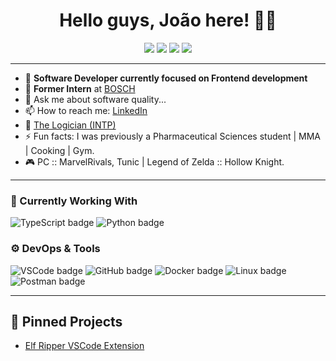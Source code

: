 <!-- 👋 Hi, I’m João! -->
<!-- <p align="center">
  <img src="./assets/hero-laptop.png" alt="Hero image" width="300"/>
</p> -->
<h1 align="center">Hello guys, João here! <span>🤖👋</span></h1>

<p align="center">
  <!-- Interest badges -->
  <img src="https://img.shields.io/badge/🧪-Tests-9cf">
  <img src="https://img.shields.io/badge/⚙️-Automation-9cf">
  <img src="https://img.shields.io/badge/👾-Games-9cf">
  <img src="https://img.shields.io/badge/🎵-Music-9cf">
</p>

---

- 👾 **Software Developer currently focused on Frontend development**  
- 🤖 **Former Intern** at [BOSCH](https://github.com/orgs/BOSCH)  
- 💬 Ask me about software quality...  
- 📫 How to reach me: [LinkedIn](https://pt.linkedin.com/in/jo%C3%A3ofilipemendes)  
- 🎈 [The Logician (INTP)](https://www.16personalities.com/intp-personality)  
- ⚡ Fun facts: I was previously a Pharmaceutical Sciences student | MMA | Cooking | Gym.
- 🎮 PC :: MarvelRivals, Tunic | Legend of Zelda :: Hollow Knight.  

---

### 💼 Currently Working With  
<p>
  <img src="https://img.shields.io/badge/TypeScript-gray?logo=typescript" alt="TypeScript badge">
  <img src="https://img.shields.io/badge/Python-gray?logo=python" alt="Python badge">
</p>

### ⚙️ DevOps & Tools  
<p>  
  <img src="https://img.shields.io/badge/VSCode-gray?logo=visual-studio-code&logoColor=white" alt="VSCode badge">
  <img src="https://img.shields.io/badge/GitHub-gray?logo=github" alt="GitHub badge">
  <img src="https://img.shields.io/badge/Docker-gray?logo=docker&logoColor=blue" alt="Docker badge">
  <img src="https://img.shields.io/badge/Linux-gray?logo=linux" alt="Linux badge">
  <img src="https://img.shields.io/badge/Postman-gray?logo=postman" alt="Postman badge">
</p>

---

## 🚀 Pinned Projects

- [Elf Ripper VSCode Extension](https://github.com/hmfcpt/elf-ripper-extension/tree/main)  
